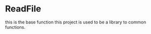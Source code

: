 ReadFile
========

this is the base function 
this project is used to be a library to common functions.

